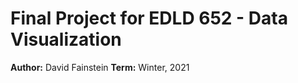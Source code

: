 # Final Project for EDLD 652 - Data Visualization
**Author:** David Fainstein
**Term:** Winter, 2021
